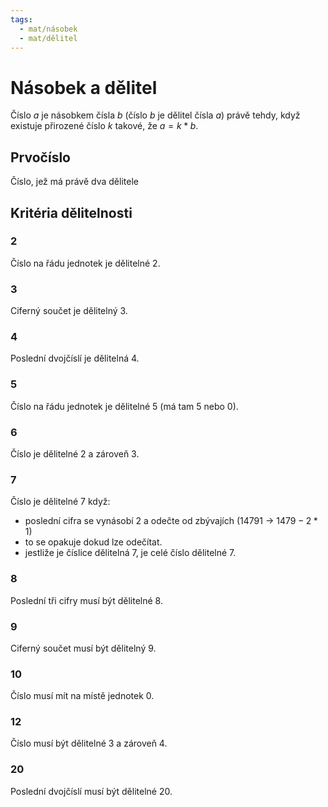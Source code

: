 ```yaml
---
tags:
  - mat/násobek
  - mat/dělitel
---
```

# Násobek a dělitel
Číslo $a$ je násobkem čísla $b$ (číslo $b$ je dělitel čísla $a$) právě tehdy, když existuje přirozené číslo $k$ takové, že $a = k * b$.
## Prvočíslo
Číslo, jež má právě dva dělitele
## Kritéria dělitelnosti
### 2
Číslo na řádu jednotek je dělitelné 2.
### 3
Ciferný součet je dělitelný 3.
### 4
Poslední dvojčíslí je dělitelná 4.
### 5
Číslo na řádu jednotek je dělitelné 5 (má tam 5 nebo 0).
### 6
Číslo je dělitelné 2 a zároveň 3.
### 7
Číslo je dělitelné 7 když:
- poslední cifra se vynásobí 2 a odečte od zbývajích ($14791$ -> $1479 - 2*1$)
- to se opakuje dokud lze odečítat.
- jestliže je číslice dělitelná 7, je celé číslo dělitelné 7.
### 8
Poslední tři cifry musí být dělitelné 8.
### 9
Ciferný součet musí být dělitelný 9.
### 10
Číslo musí mít na místě jednotek 0.
### 12
Číslo musí být dělitelné 3 a zároveň 4.
### 20
Poslední dvojčíslí musí být dělitelné 20.